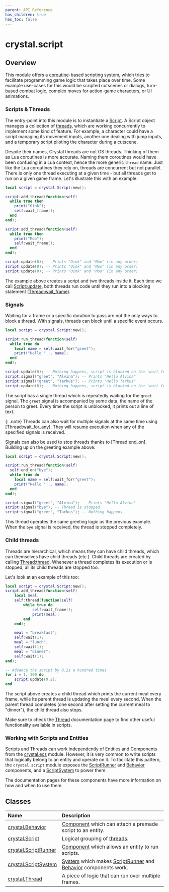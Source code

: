 ```yaml
---
parent: API Reference
has_children: true
has_toc: false
---
```


# crystal.script

## Overview

This module offers a [coroutine](https://www.lua.org/pil/9.1.html)-based scripting system, which tries to facilitate programming game logic that takes place over time. Some example use-cases for this would be scripted cutscenes or dialogs, turn-based combat logic, complex moves for action-game characters, or UI animations.

### Scripts & Threads

The entry-point into this module is to instantiate a [Script](script). A Script object manages a collection of [threads](thread), which are working concurrently to implement some kind of feature. For example, a character could have a script managing its movement inputs, another one dealing with jump inputs, and a temporary script piloting the character during a cutscene.

Despite their names, Crystal threads are not OS threads. Thinking of them as Lua coroutines is more accurate. Naming them coroutines would have been confusing in a Lua context, hence the more generic `thread` name. Just like the Lua coroutines they rely on, threads are concurrent but not parallel. There is only one thread executing at a given time - but all threads get to run on a given game frame. Let's illustrate this with an example:

```lua
local script = crystal.Script:new();

script:add_thread(function(self)
  while true then
    print("Oink");
    self:wait_frame();
  end
end);

script:add_thread(function(self)
  while true then
    print("Moo");
    self:wait_frame();
  end
end);

script:update(0); -- Prints "Oink" and "Moo" (in any order)
script:update(0); -- Prints "Oink" and "Moo" (in any order)
script:update(0); -- Prints "Oink" and "Moo" (in any order)
```

The example above creates a script and two threads inside it. Each time we call [Script:update](script_update), both threads run code until they run into a blocking statement ([Thread:wait_frame](thread_wait_frame)).

### Signals

Waiting for a frame or a specific duration to pass are not the only ways to block a thread. With signals, threads can block until a specific event occurs.

```lua
local script = crystal.Script:new();

script:run_thread(function(self)
  while true do
    local name = self:wait_for("greet");
    print("Hello " .. name);
  end
end);

script:update(0); -- Nothing happens, script is blocked on the `wait_for` statement
script:signal("greet", "Alvina"); -- Prints "Hello Alvina"
script:signal("greet", "Tarkus"); -- Prints "Hello Tarkus"
script:update(0); -- Nothing happens, script is blocked on the `wait_for` statement
```

The script has a single thread which is repeatedly waiting for the `greet` signal. The `greet` signal is accompanied by some data, the name of the person to greet. Every time the script is unblocked, it prints out a line of text.

{: .note}
Threads can also wait for multiple signals at the same time using [Thread:wait_for_any]. They will resume execution when any of the specified signals is received.

Signals can also be used to stop threads thanks to [Thread:end_on]. Building up on the greeting example above:

```lua
local script = crystal.Script:new();

script:run_thread(function(self)
  self:end_on("bye");
  while true do
    local name = self:wait_for("greet");
    print("Hello " .. name);
  end
end);

script:signal("greet", "Alvina"); -- Prints "Hello Alvina"
script:signal("bye"); -- Thread is stopped
script:signal("greet", "Tarkus"); -- Nothing happens
```

This thread operates the same greeting logic as the previous example. When the `bye` signal is received, the thread is stopped completely.

### Child threads

Threads are hierarchical, which means they can have child threads, which can themselves have child threads (etc.). Child threads are created by calling [Thread:thread](thread_thread). Whenever a thread completes its execution or is stopped, all its child threads are stopped too.

Let's look at an example of this too:

```lua
local script = crystal.Script:new();
script:add_thread(function(self)
	local meal;
	self:thread(function(self)
		while true do
			self:wait_frame();
			print(meal);
		end
	end);

	meal = "breakfast";
	self:wait(1);
	meal = "lunch";
	self:wait(1);
	meal = "dinner";
	self:wait(1);
end);

-- Advance the script by 0.2s a hundred times
for i = 1, 100 do
	script:update(0.2);
end
```

The script above creates a child thread which prints the current meal every frame, while its parent thread is updating the meal every second. When the parent thread completes (one second after setting the current meal to "dinner"), the child thread also stops.

Make sure to check the [Thread](thread) documentation page to find other useful functionality available in scripts.

### Working with Scripts and Entities

Scripts and Threads can work independently of Entities and Components from the [crystal.ecs](/crystal/api/ecs) module. However, it is very common to write scripts that logically belong to an entity and operate on it. To facilitate this pattern, the `crystal.script` module exposes the [ScriptRunner](script_runner) and [Behavior](behavior) components, and a [ScriptSystem](script_system) to power them.

The documentation pages for these components have more information on how and when to use them.

## Classes

| Name                                  | Description                                                                                                           |
| :------------------------------------ | :-------------------------------------------------------------------------------------------------------------------- |
| [crystal.Behavior](behavior)          | [Component](/crystal/api/ecs/component) which can attach a premade script to an entity.                               |
| [crystal.Script](script)              | Logical grouping of [threads](thread).                                                                                |
| [crystal.ScriptRunner](script_runner) | [Component](/crystal/api/ecs/component) which allows an entity to run scripts.                                        |
| [crystal.ScriptSystem](script_system) | [System](/crystal/api/ecs/system) which makes [ScriptRunner](script_runner) and [Behavior](behavior) components work. |
| [crystal.Thread](thread)              | A piece of logic that can run over multiple frames.                                                                   |
